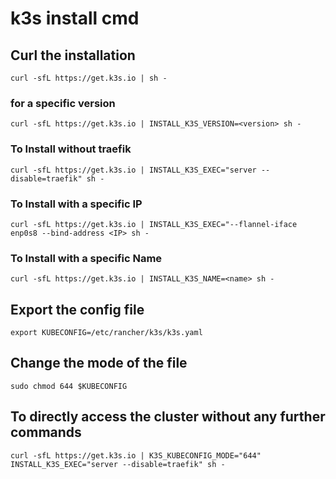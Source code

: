 # k3s install cmd

## Curl the installation
```
curl -sfL https://get.k3s.io | sh -
```
### for a specific version
```
curl -sfL https://get.k3s.io | INSTALL_K3S_VERSION=<version> sh -
```
### To Install without traefik
```
curl -sfL https://get.k3s.io | INSTALL_K3S_EXEC="server --disable=traefik" sh -
```
### To Install with a specific IP
```
curl -sfL https://get.k3s.io | INSTALL_K3S_EXEC="--flannel-iface enp0s8 --bind-address <IP> sh -
```
### To Install with a specific Name
```
curl -sfL https://get.k3s.io | INSTALL_K3S_NAME=<name> sh -
```

## Export the config file
```
export KUBECONFIG=/etc/rancher/k3s/k3s.yaml
```

## Change the mode of the file 
```
sudo chmod 644 $KUBECONFIG
```

## To directly access the cluster without any further commands 
```
curl -sfL https://get.k3s.io | K3S_KUBECONFIG_MODE="644" INSTALL_K3S_EXEC="server --disable=traefik" sh -
```
